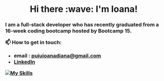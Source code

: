 <h1 align="center"> Hi there :wave: I'm Ioana!</h1>
<h3>I am a full-stack developer who has recently graduated from a 16-week coding bootcamp hosted by  Bootcamp 15.
<div align="center">
 </div>

 
 :mailbox: How to get in touch:
   - email : puiuioanadiana@gmail.com
   - [LinkedIn](https://www.linkedin.com/in/puiuioanadiana/)


[![My Skills](https://skillicons.dev/icons?i=js,html,css,ts,react,nextjs,firebase,tailwind)](https://skillicons.dev)
